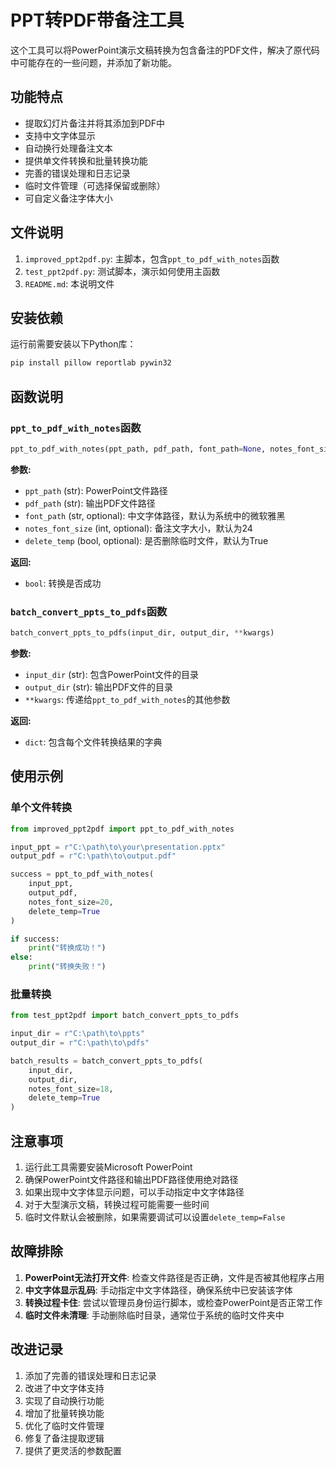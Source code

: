 # PPT转PDF带备注工具

这个工具可以将PowerPoint演示文稿转换为包含备注的PDF文件，解决了原代码中可能存在的一些问题，并添加了新功能。

## 功能特点

- 提取幻灯片备注并将其添加到PDF中
- 支持中文字体显示
- 自动换行处理备注文本
- 提供单文件转换和批量转换功能
- 完善的错误处理和日志记录
- 临时文件管理（可选择保留或删除）
- 可自定义备注字体大小

## 文件说明

1. `improved_ppt2pdf.py`: 主脚本，包含`ppt_to_pdf_with_notes`函数
2. `test_ppt2pdf.py`: 测试脚本，演示如何使用主函数
3. `README.md`: 本说明文件

## 安装依赖

运行前需要安装以下Python库：

```bash
pip install pillow reportlab pywin32
```

## 函数说明

### `ppt_to_pdf_with_notes`函数

```python
ppt_to_pdf_with_notes(ppt_path, pdf_path, font_path=None, notes_font_size=24, delete_temp=True)
```

**参数:**
- `ppt_path` (str): PowerPoint文件路径
- `pdf_path` (str): 输出PDF文件路径
- `font_path` (str, optional): 中文字体路径，默认为系统中的微软雅黑
- `notes_font_size` (int, optional): 备注文字大小，默认为24
- `delete_temp` (bool, optional): 是否删除临时文件，默认为True

**返回:**
- `bool`: 转换是否成功

### `batch_convert_ppts_to_pdfs`函数

```python
batch_convert_ppts_to_pdfs(input_dir, output_dir, **kwargs)
```

**参数:**
- `input_dir` (str): 包含PowerPoint文件的目录
- `output_dir` (str): 输出PDF文件的目录
- `**kwargs`: 传递给`ppt_to_pdf_with_notes`的其他参数

**返回:**
- `dict`: 包含每个文件转换结果的字典

## 使用示例

### 单个文件转换

```python
from improved_ppt2pdf import ppt_to_pdf_with_notes

input_ppt = r"C:\path\to\your\presentation.pptx"
output_pdf = r"C:\path\to\output.pdf"

success = ppt_to_pdf_with_notes(
    input_ppt,
    output_pdf,
    notes_font_size=20,
    delete_temp=True
)

if success:
    print("转换成功！")
else:
    print("转换失败！")
```

### 批量转换

```python
from test_ppt2pdf import batch_convert_ppts_to_pdfs

input_dir = r"C:\path\to\ppts"
output_dir = r"C:\path\to\pdfs"

batch_results = batch_convert_ppts_to_pdfs(
    input_dir,
    output_dir,
    notes_font_size=18,
    delete_temp=True
)
```

## 注意事项

1. 运行此工具需要安装Microsoft PowerPoint
2. 确保PowerPoint文件路径和输出PDF路径使用绝对路径
3. 如果出现中文字体显示问题，可以手动指定中文字体路径
4. 对于大型演示文稿，转换过程可能需要一些时间
5. 临时文件默认会被删除，如果需要调试可以设置`delete_temp=False`

## 故障排除

1. **PowerPoint无法打开文件**: 检查文件路径是否正确，文件是否被其他程序占用
2. **中文字体显示乱码**: 手动指定中文字体路径，确保系统中已安装该字体
3. **转换过程卡住**: 尝试以管理员身份运行脚本，或检查PowerPoint是否正常工作
4. **临时文件未清理**: 手动删除临时目录，通常位于系统的临时文件夹中

## 改进记录

1. 添加了完善的错误处理和日志记录
2. 改进了中文字体支持
3. 实现了自动换行功能
4. 增加了批量转换功能
5. 优化了临时文件管理
6. 修复了备注提取逻辑
7. 提供了更灵活的参数配置